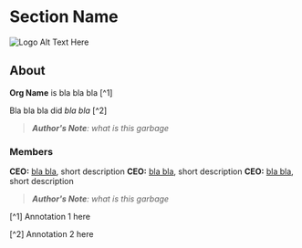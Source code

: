 # Section Name

![Logo Alt Text Here](https://upload.wikimedia.org/wikipedia/commons/thumb/9/9e/Picea_abies_shoot_with_buds%2C_Sogndal%2C_Norway.jpg/240px-Picea_abies_shoot_with_buds%2C_Sogndal%2C_Norway.jpg)

## About

**Org Name** is bla bla bla [^1]

Bla bla bla did _bla bla_ [^2]

> ***Author's Note**: what is this garbage*
 
 
### Members

**CEO:** [bla bla](), short description
**CEO:** [bla bla](), short description
**CEO:** [bla bla](), short description

> ***Author's Note**: what is this garbage*


[^1] Annotation 1 here

[^2] Annotation 2 here

